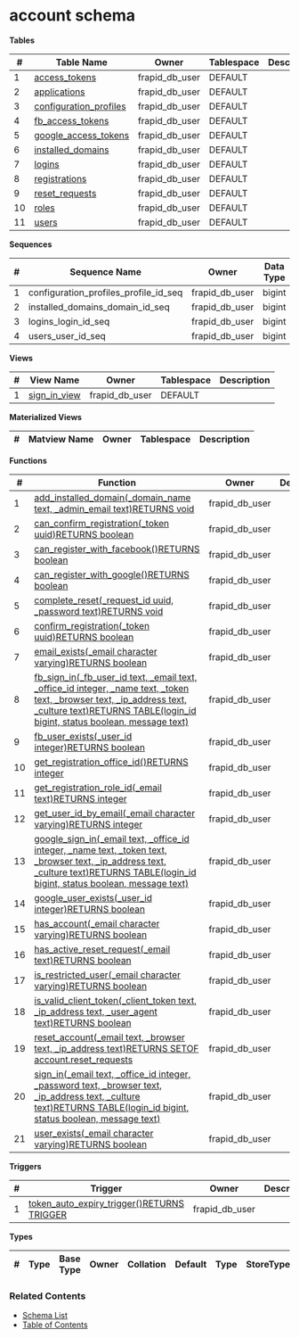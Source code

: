 # account schema

**Tables**

| # | Table Name | Owner | Tablespace | Description |
| --- | --- | --- | --- | --- |
| 1 | [access_tokens](../tables/account/access_tokens.md) | frapid_db_user | DEFAULT |  |
| 2 | [applications](../tables/account/applications.md) | frapid_db_user | DEFAULT |  |
| 3 | [configuration_profiles](../tables/account/configuration_profiles.md) | frapid_db_user | DEFAULT |  |
| 4 | [fb_access_tokens](../tables/account/fb_access_tokens.md) | frapid_db_user | DEFAULT |  |
| 5 | [google_access_tokens](../tables/account/google_access_tokens.md) | frapid_db_user | DEFAULT |  |
| 6 | [installed_domains](../tables/account/installed_domains.md) | frapid_db_user | DEFAULT |  |
| 7 | [logins](../tables/account/logins.md) | frapid_db_user | DEFAULT |  |
| 8 | [registrations](../tables/account/registrations.md) | frapid_db_user | DEFAULT |  |
| 9 | [reset_requests](../tables/account/reset_requests.md) | frapid_db_user | DEFAULT |  |
| 10 | [roles](../tables/account/roles.md) | frapid_db_user | DEFAULT |  |
| 11 | [users](../tables/account/users.md) | frapid_db_user | DEFAULT |  |



**Sequences**

| # | Sequence Name | Owner | Data Type | Start Value | Increment | Description |
| --- | --- | --- | --- | --- | --- | --- |
| 1 | configuration_profiles_profile_id_seq | frapid_db_user | bigint | 1 | 1 |  |
| 2 | installed_domains_domain_id_seq | frapid_db_user | bigint | 1 | 1 |  |
| 3 | logins_login_id_seq | frapid_db_user | bigint | 1 | 1 |  |
| 4 | users_user_id_seq | frapid_db_user | bigint | 1 | 1 |  |


**Views**

| # | View Name | Owner | Tablespace | Description |
| --- | --- | --- | --- | --- |
| 1 | [sign_in_view](../views/account/sign_in_view.md) | frapid_db_user | DEFAULT |  |



**Materialized Views**

| # | Matview Name | Owner | Tablespace | Description |
| --- | --- | --- | --- | --- |



**Functions**

| # | Function | Owner | Description |
| --- | --- | --- | --- |
| 1 | [add_installed_domain(_domain_name text, _admin_email text)RETURNS void](../functions/account/add_installed_domain-5105379.md) | frapid_db_user |  |
| 2 | [can_confirm_registration(_token uuid)RETURNS boolean](../functions/account/can_confirm_registration-5105380.md) | frapid_db_user |  |
| 3 | [can_register_with_facebook()RETURNS boolean](../functions/account/can_register_with_facebook-5105381.md) | frapid_db_user |  |
| 4 | [can_register_with_google()RETURNS boolean](../functions/account/can_register_with_google-5105382.md) | frapid_db_user |  |
| 5 | [complete_reset(_request_id uuid, _password text)RETURNS void](../functions/account/complete_reset-5105383.md) | frapid_db_user |  |
| 6 | [confirm_registration(_token uuid)RETURNS boolean](../functions/account/confirm_registration-5105384.md) | frapid_db_user |  |
| 7 | [email_exists(_email character varying)RETURNS boolean](../functions/account/email_exists-5105385.md) | frapid_db_user |  |
| 8 | [fb_sign_in(_fb_user_id text, _email text, _office_id integer, _name text, _token text, _browser text, _ip_address text, _culture text)RETURNS TABLE(login_id bigint, status boolean, message text)](../functions/account/fb_sign_in-5105386.md) | frapid_db_user |  |
| 9 | [fb_user_exists(_user_id integer)RETURNS boolean](../functions/account/fb_user_exists-5105387.md) | frapid_db_user |  |
| 10 | [get_registration_office_id()RETURNS integer](../functions/account/get_registration_office_id-5105388.md) | frapid_db_user |  |
| 11 | [get_registration_role_id(_email text)RETURNS integer](../functions/account/get_registration_role_id-5105389.md) | frapid_db_user |  |
| 12 | [get_user_id_by_email(_email character varying)RETURNS integer](../functions/account/get_user_id_by_email-5105390.md) | frapid_db_user |  |
| 13 | [google_sign_in(_email text, _office_id integer, _name text, _token text, _browser text, _ip_address text, _culture text)RETURNS TABLE(login_id bigint, status boolean, message text)](../functions/account/google_sign_in-5105391.md) | frapid_db_user |  |
| 14 | [google_user_exists(_user_id integer)RETURNS boolean](../functions/account/google_user_exists-5105392.md) | frapid_db_user |  |
| 15 | [has_account(_email character varying)RETURNS boolean](../functions/account/has_account-5105393.md) | frapid_db_user |  |
| 16 | [has_active_reset_request(_email text)RETURNS boolean](../functions/account/has_active_reset_request-5105394.md) | frapid_db_user |  |
| 17 | [is_restricted_user(_email character varying)RETURNS boolean](../functions/account/is_restricted_user-5105395.md) | frapid_db_user |  |
| 18 | [is_valid_client_token(_client_token text, _ip_address text, _user_agent text)RETURNS boolean](../functions/account/is_valid_client_token-5105396.md) | frapid_db_user |  |
| 19 | [reset_account(_email text, _browser text, _ip_address text)RETURNS SETOF account.reset_requests](../functions/account/reset_account-5105397.md) | frapid_db_user |  |
| 20 | [sign_in(_email text, _office_id integer, _password text, _browser text, _ip_address text, _culture text)RETURNS TABLE(login_id bigint, status boolean, message text)](../functions/account/sign_in-5105398.md) | frapid_db_user |  |
| 21 | [user_exists(_email character varying)RETURNS boolean](../functions/account/user_exists-5105399.md) | frapid_db_user |  |



**Triggers**

| # | Trigger | Owner | Description |
| --- | --- | --- | --- |
| 1 | [token_auto_expiry_trigger()RETURNS TRIGGER](../functions/account/token_auto_expiry_trigger-5105405.md) | frapid_db_user |  |



**Types**

| # | Type | Base Type | Owner | Collation | Default | Type | StoreType | NotNull | Description |
| --- | --- | --- | --- | --- | --- | --- | --- | --- | --- |


### Related Contents
* [Schema List](../schemas.md)
* [Table of Contents](../../README.md)